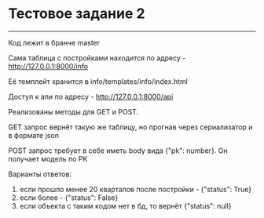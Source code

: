 # Тестовое задание 2

--------------------
Код лежит в бранче master


Сама таблица с постройками находится по адресу -  http://127.0.0.1:8000/info

Её темплейт хранится в info/templates/info/index.html

Доступ к апи по адресу - http://127.0.0.1:8000/api

Реализованы методы для GET и POST.

GET запрос вернёт такую же таблицу, но прогнав через сериализатор и в формате json

POST запрос требует в себе иметь body вида {"pk": number}. Он получает модель по PK

Варианты ответов:
1) если прошло менее 20 кварталов после постройки - {"status": True}
2) если более - {"status": False}
3) если объекта с таким кодом нет в бд, то вернёт {"status": null}
